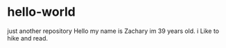 # hello-world
just another repository
Hello my name is Zachary im 39 years old. i Like to hike and read.

